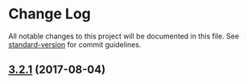 # Change Log

All notable changes to this project will be documented in this file. See [standard-version](https://github.com/conventional-changelog/standard-version) for commit guidelines.

<a name="3.2.1"></a>
## [3.2.1](https://github.com/suzuki-shunsuke/ansible-pyenv/compare/3.2.0...3.2.1) (2017-08-04)
